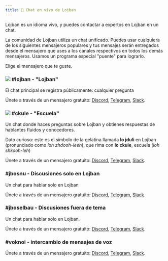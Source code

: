 ```yaml
---
title: 💬 Chat en vivo de Lojban
---
```


Lojban es un idioma vivo, y puedes contactar a expertos en Lojban en un chat.

La comunidad de Lojban utiliza un chat unificado. Puedes usar cualquiera de los siguientes mensajeros populares y tus mensajes serán entregados desde el mensajero que uses a los canales respectivos en todos los demás mensajeros. Usamos un programa especial "puente" para lograrlo.

Elige el mensajero que te guste.
### ![](https://github.com/La-Lojban/suho-pixra-pe-la-jbotcan/blob/master/logo-24.png?raw=true) #lojban - "Lojban"

El chat principal se registra públicamente: cualquier pregunta

Únete a través de un mensajero gratuito: [Discord](https://discord.gg/BVm4EYR), [Telegram](https://t.me/lojban), [Slack](https://join.slack.com/t/lojban/shared_invite/zt-k3s96tvq-4mtkvG0ZlW2rFIwTPb4rIg).
### ![](https://github.com/La-Lojban/suho-pixra-pe-la-jbotcan/blob/master/jduli-24.png?raw=true) #ckule - "Escuela"

Un chat donde haces preguntas sobre Lojban y obtienes respuestas de hablantes fluidos y conocedores.

Dato curioso: este es el símbolo de la gelatina llamada **lo jduli** en Lojban (pronunciado como *loh zhdooh-leeh*), que rima con **lo ckule**, escuela (*loh shkooh-leh*)

Únete a través de un mensajero gratuito: [Discord](https://discord.gg/BVm4EYR), [Telegram](https://t.me/joinchat/BLVsYz4hC9ulWahupDLovA), [Slack](https://join.slack.com/t/lojban/shared_invite/zt-k3s96tvq-4mtkvG0ZlW2rFIwTPb4rIg).
### #jbosnu - Discusiones solo en Lojban

Un chat para hablar solo en Lojban

Únete a través de un mensajero gratuito: [Discord](https://discord.gg/BVm4EYR), [Telegram](https://t.me/joinchat/BLVsYz20Boixl0xN-0TrPw), [Slack](https://join.slack.com/t/lojban/shared_invite/zt-k3s96tvq-4mtkvG0ZlW2rFIwTPb4rIg).
### #jboselbau - Discusiones fuera de tema

Un chat para hablar solo en Lojban.

Únete a través de un mensajero gratuito: [Discord](https://discord.gg/BVm4EYR), [Telegram](https://telegram.me/joinchat/CJYorT2ma6UVfhb9YThEqw), [Slack](https://join.slack.com/t/lojban/shared_invite/zt-k3s96tvq-4mtkvG0ZlW2rFIwTPb4rIg).
### #voknoi - intercambio de mensajes de voz

Únete a través de un mensajero gratuito: [Discord](https://discord.gg/BVm4EYR), [Telegram](https://t.me/joinchat/IA5__x1TXTaLH2sKyOvMQg), [Slack](https://join.slack.com/t/lojban/shared_invite/zt-k3s96tvq-4mtkvG0ZlW2rFIwTPb4rIg).

<!-- ## Red de Matrix (mensajero Riot y otros)

* [lojban](https://matrix.to/#/#freenode_#lojban:matrix.org) - el grupo principal se registra públicamente: cualquier pregunta
* [ckule](https://matrix.to/#/#freenode_#ckule:matrix.org) - "escuela", principalmente para preguntas de ti como principiante. También puede ser utilizado por miembros activos cuando el canal "lojban" se vuelve demasiado activo.
* [jbosnu](https://matrix.to/#/#freenode_#jbosnu:matrix.org) - un grupo para hablar solo en Lojban
* [jboselbau](https://matrix.to/#/#freenode_##jboselbau:matrix.org) - un grupo para discusiones no necesariamente relacionadas con Lojban. -->